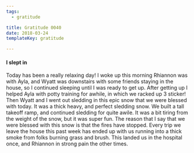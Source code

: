 ```yaml
---
tags:
  - gratitude

title: Gratitude 0040
date: 2018-03-24
templateKey: gratitude

---
```


#### I slept in

Today has been a really relaxing day!  I woke up this morning Rhiannon was with Ayla, and Wyatt was downstairs with some friends staying in the house, so I continued sleeping until I was ready to get up.  After getting up I helped Ayla with potty training for awhile,  in which we racked up 3 sticker! Then Wyatt and I went out sledding in this epic snow that we were blessed with today.  It was a thick heavy, and perfect sledding snow.  We built a tall takeoff ramp, and continued sledding for quite awile.  It was a bit tiring from the weight of the snow, but it was super fun.  The reason that I say that we were blessed with this snow is that the fires have stopped.  Every trip we  leave the house this past week has ended up with us running into a thick smoke from folks burning grass and brush.  This landed us in the hospital once, and Rhiannon in strong pain the other times.
